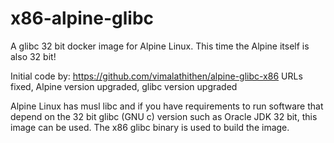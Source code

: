 # x86-alpine-glibc

A glibc 32 bit docker image for Alpine Linux.
This time the Alpine itself is also 32 bit!

Initial code by: https://github.com/vimalathithen/alpine-glibc-x86
URLs fixed, Alpine version upgraded, glibc version upgraded

Alpine Linux has musl libc and if you have requirements to run software that depend on the 32 bit glibc (GNU c) version such as Oracle JDK 32 bit, this image can be used. The x86 glibc binary is used to build the image.

